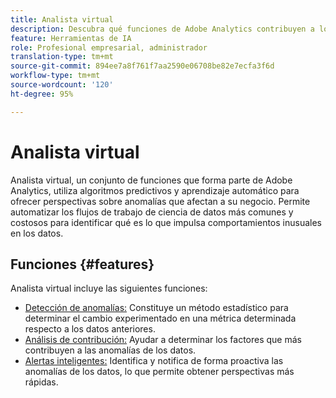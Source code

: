 ```yaml
---
title: Analista virtual
description: Descubra qué funciones de Adobe Analytics contribuyen a los analistas virtuales.
feature: Herramientas de IA
role: Profesional empresarial, administrador
translation-type: tm+mt
source-git-commit: 894ee7a8f761f7aa2590e06708be82e7ecfa3f6d
workflow-type: tm+mt
source-wordcount: '120'
ht-degree: 95%

---
```



# Analista virtual

Analista virtual, un conjunto de funciones que forma parte de Adobe Analytics, utiliza algoritmos predictivos y aprendizaje automático para ofrecer perspectivas sobre anomalías que afectan a su negocio. Permite automatizar los flujos de trabajo de ciencia de datos más comunes y costosos para identificar qué es lo que impulsa comportamientos inusuales en los datos.

## Funciones {#features}

Analista virtual incluye las siguientes funciones:

* [Detección de anomalías:](c-anomaly-detection/anomaly-detection.md) Constituye un método estadístico para determinar el cambio experimentado en una métrica determinada respecto a los datos anteriores.
* [ Análisis de contribución:](contribution-analysis/run-contribution-analysis.md) Ayudar a determinar los factores que más contribuyen a las anomalías de los datos.
* [Alertas inteligentes:](../c-intelligent-alerts/intellligent-alerts.md) Identifica y notifica de forma proactiva las anomalías de los datos, lo que permite obtener perspectivas más rápidas.
